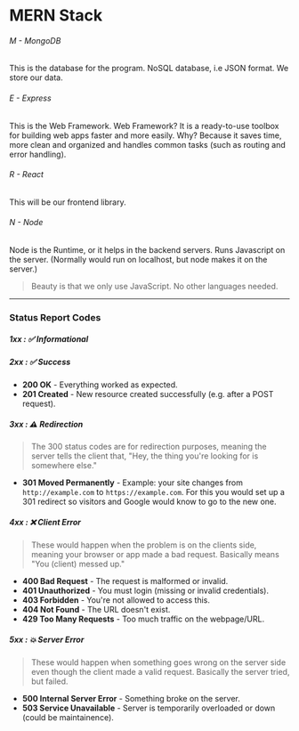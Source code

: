 <!--These are my personal notes-->

# MERN Stack

###### M - MongoDB
This is the database for the program. NoSQL database, i.e JSON format.
We store our data.

###### E - Express
This is the Web Framework.
Web Framework? It is a ready-to-use toolbox for building web apps faster and more easily.
Why? Because it saves time, more clean and organized and handles common tasks (such as routing and error handling).

###### R - React
This will be our frontend library.

###### N - Node
Node is the Runtime, or it helps in the backend servers.
Runs Javascript on the server. (Normally would run on localhost, but node makes it on the server.)

> Beauty is that we only use JavaScript. No other languages needed.

---

### Status Report Codes

##### 1xx : ✅ Informational
##### 2xx : ✅ Success
- **200 OK** - Everything worked as expected.
- **201 Created** - New resource created successfully (e.g. after a POST request).
##### 3xx : ⚠️ Redirection
> The 300 status codes are for redirection purposes, meaning the server tells the client that, "Hey, the thing you're looking for is somewhere else." 
- **301 Moved Permanently** - Example: your site changes from `http://example.com` to `https://example.com`. For this you would set up a 301 redirect so visitors and Google would know to go to the new one.
##### 4xx : ❌ Client Error
> These would happen when the problem is on the clients side, meaning your browser or app made a bad request. Basically means "You (client) messed up."
- **400 Bad Request** - The request is malformed or invalid.
- **401 Unauthorized** - You must login (missing or invalid credentials).
- **403 Forbidden** - You're not allowed to access this.
- **404 Not Found** - The URL doesn't exist.
- **429 Too Many Requests** - Too much traffic on the webpage/URL.
##### 5xx : 💥 Server Error
> These would happen when something goes wrong on the server side even though the client made a valid request. Basically the server tried, but failed.
- **500 Internal Server Error** - Something broke on the server.
- **503 Service Unavailable** - Server is temporarily overloaded or down (could be maintainence).
